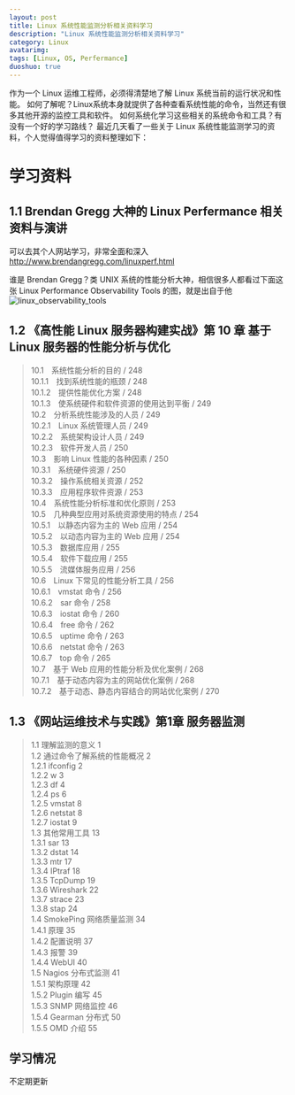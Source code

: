 ```yaml
---
layout: post
title: Linux 系统性能监测分析相关资料学习
description: "Linux 系统性能监测分析相关资料学习"
category: Linux
avatarimg: 
tags: [Linux, OS, Perfermance]
duoshuo: true
---
```


作为一个 Linux 运维工程师，必须得清楚地了解 Linux 系统当前的运行状况和性能。
如何了解呢？Linux系统本身就提供了各种查看系统性能的命令，当然还有很多其他开源的监控工具和软件。
如何系统化学习这些相关的系统命令和工具？有没有一个好的学习路线？
最近几天看了一些关于 Linux 系统性能监测学习的资料，个人觉得值得学习的资料整理如下：

# 学习资料

## 1.1 Brendan Gregg 大神的 Linux Perfermance 相关资料与演讲

可以去其个人网站学习，非常全面和深入  
http://www.brendangregg.com/linuxperf.html

谁是 Brendan Gregg？类 UNIX 系统的性能分析大神，相信很多人都看过下面这张 Linux Performance Observability Tools 的图，就是出自于他
![linux_observability_tools](http://www.brendangregg.com/Perf/linux_observability_tools.png)


## 1.2 《高性能 Linux 服务器构建实战》第 10 章 基于 Linux 服务器的性能分析与优化

> 10.1　系统性能分析的目的 / 248  
10.1.1　找到系统性能的瓶颈 / 248  
10.1.2　提供性能优化方案 / 248  
10.1.3　使系统硬件和软件资源的使用达到平衡 / 249  
10.2　分析系统性能涉及的人员 / 249  
10.2.1　Linux 系统管理人员 / 249  
10.2.2　系统架构设计人员 / 249  
10.2.3　软件开发人员 / 250  
10.3　影响 Linux 性能的各种因素 / 250  
10.3.1　系统硬件资源 / 250  
10.3.2　操作系统相关资源 / 252  
10.3.3　应用程序软件资源 / 253   
10.4　系统性能分析标准和优化原则 / 253  
10.5　几种典型应用对系统资源使用的特点 / 254  
10.5.1　以静态内容为主的 Web 应用 / 254  
10.5.2　以动态内容为主的 Web 应用 / 254  
10.5.3　数据库应用 / 255  
10.5.4　软件下载应用 / 255   
10.5.5　流媒体服务应用 / 256   
10.6　Linux 下常见的性能分析工具 / 256  
10.6.1　vmstat 命令 / 256  
10.6.2　sar 命令 / 258  
10.6.3　iostat 命令 / 260  
10.6.4　free 命令 / 262  
10.6.5　uptime 命令 / 263  
10.6.6　netstat 命令 / 263   
10.6.7　top 命令 / 265  
10.7　基于 Web 应用的性能分析及优化案例 / 268  
10.7.1　基于动态内容为主的网站优化案例 / 268  
10.7.2　基于动态、静态内容结合的网站优化案例 / 270  

## 1.3 《网站运维技术与实践》第1章 服务器监测

> 1.1 理解监测的意义 1  
1.2 通过命令了解系统的性能概况 2  
1.2.1 ifconfig 2  
1.2.2 w 3  
1.2.3 df 4  
1.2.4 ps 6  
1.2.5 vmstat 8  
1.2.6 netstat 8  
1.2.7 iostat 9  
1.3 其他常用工具 13  
1.3.1 sar 13  
1.3.2 dstat 14  
1.3.3 mtr 17  
1.3.4 IPtraf 18  
1.3.5 TcpDump 19  
1.3.6 Wireshark 22  
1.3.7 strace 23  
1.3.8 stap 24  
1.4 SmokePing 网络质量监测 34  
1.4.1 原理 35  
1.4.2 配置说明 37  
1.4.3 报警 39  
1.4.4 WebUI 40  
1.5 Nagios 分布式监测 41  
1.5.1 架构原理 42  
1.5.2 Plugin 编写 45  
1.5.3 SNMP 网络监控 46   
1.5.4 Gearman 分布式 50  
1.5.5 OMD 介绍 55  


## 学习情况
不定期更新


